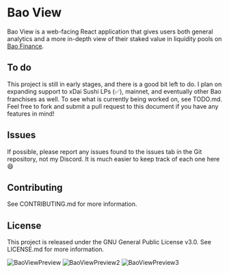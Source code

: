 # Bao View

Bao View is a web-facing React application that gives users both general analytics and a more in-depth view of their staked value in liquidity pools on [Bao Finance](https://bao.finance).

## To do
This project is still in early stages, and there is a good bit left to do. I plan on expanding support to xDai Sushi LPs (:white_check_mark:), mainnet, and eventually other Bao franchises as well. To see what is currently being worked on, see TODO.md. Feel free to fork and submit a pull request to this document if you have any features in mind!

## Issues
If possible, please report any issues found to the issues tab in the Git repository, not my Discord. It is much easier to keep track of each one here :smile:

## Contributing

See CONTRIBUTING.md for more information.

## License

This project is released under the GNU General Public License v3.0. See LICENSE.md for more information.

![BaoViewPreview](https://i.imgur.com/xv3Ic1q.png)
![BaoViewPreview2](https://i.imgur.com/9v6Q2v5.png)
![BaoViewPreview3](https://i.imgur.com/Uy8foJ0.png)
